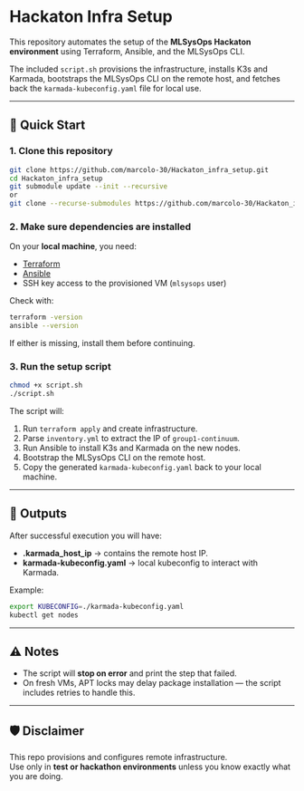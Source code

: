 # Hackaton Infra Setup

This repository automates the setup of the **MLSysOps Hackaton environment** using Terraform, Ansible, and the MLSysOps CLI.

The included `script.sh` provisions the infrastructure, installs K3s and Karmada, bootstraps the MLSysOps CLI on the remote host, and fetches back the `karmada-kubeconfig.yaml` file for local use.

---

## 🚀 Quick Start

### 1. Clone this repository
```bash
git clone https://github.com/marcolo-30/Hackaton_infra_setup.git
cd Hackaton_infra_setup
git submodule update --init --recursive
or
git clone --recurse-submodules https://github.com/marcolo-30/Hackaton_infra_setup.git

```

### 2. Make sure dependencies are installed
On your **local machine**, you need:

- [Terraform](https://developer.hashicorp.com/terraform/downloads)  
- [Ansible](https://docs.ansible.com/ansible/latest/installation_guide/intro_installation.html)  
- SSH key access to the provisioned VM (`mlsysops` user)

Check with:
```bash
terraform -version
ansible --version
```

If either is missing, install them before continuing.

### 3. Run the setup script
```bash
chmod +x script.sh
./script.sh
```

The script will:
1. Run `terraform apply` and create infrastructure.
2. Parse `inventory.yml` to extract the IP of `group1-continuum`.
3. Run Ansible to install K3s and Karmada on the new nodes.
4. Bootstrap the MLSysOps CLI on the remote host.
5. Copy the generated `karmada-kubeconfig.yaml` back to your local machine.

---

## 📂 Outputs

After successful execution you will have:

- **.karmada_host_ip** → contains the remote host IP.  
- **karmada-kubeconfig.yaml** → local kubeconfig to interact with Karmada.  

Example:
```bash
export KUBECONFIG=./karmada-kubeconfig.yaml
kubectl get nodes
```

---

## ⚠️ Notes

- The script will **stop on error** and print the step that failed.  
- On fresh VMs, APT locks may delay package installation — the script includes retries to handle this.  

---

## 🛡️ Disclaimer

This repo provisions and configures remote infrastructure.  
Use only in **test or hackathon environments** unless you know exactly what you are doing.
